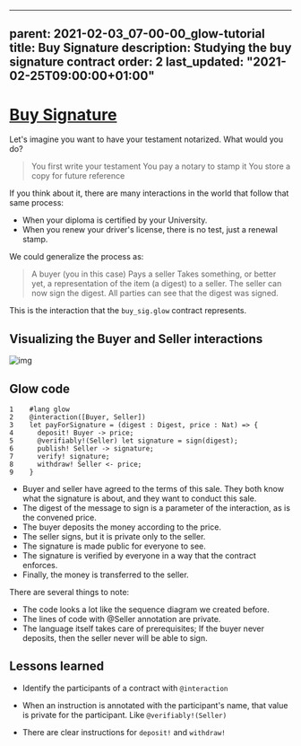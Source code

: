  ---
parent: 2021-02-03_07-00-00_glow-tutorial
title: Buy Signature
description: Studying the buy signature contract
order: 2
last_updated: "2021-02-25T09:00:00+01:00"
---

# [Buy Signature](https://gitlab.com/mukn/glow/-/raw/master/dapps/buy_sig.glow)

Let's imagine you want to have your testament notarized. What would you do?

> You first write your testament
> You pay a notary to stamp it
> You store a copy for future reference

If you think about it, there are many interactions in the world that follow that same process:

-   When your diploma is certified by your University.
-   When you renew your driver's license, there is no test, just a renewal stamp.

We could generalize the  process as:

> A buyer (you in this case)
> Pays a seller
> Takes something, or better yet, a representation of the item (a digest) to a seller.
> The seller can now sign the digest.
> All parties can see that the digest was signed.

This is the interaction that the `buy_sig.glow` contract represents.

## Visualizing the Buyer and Seller interactions

![img](https://ucarecdn.com/0d9b3724-ed89-4414-ad67-48bf0de1a94f/buy_sig.png)

## Glow code

    1    #lang glow
    2    @interaction([Buyer, Seller])
    3    let payForSignature = (digest : Digest, price : Nat) => {
    4      deposit! Buyer -> price;
    5      @verifiably!(Seller) let signature = sign(digest);
    6      publish! Seller -> signature;
    7      verify! signature;
    8      withdraw! Seller <- price;
    9    }

-  Buyer and seller have agreed to the terms of this sale. They both know what the signature is about, and they want to conduct this sale.
-  The digest of the message to sign is a parameter of the interaction, as is the convened price.
-  The buyer deposits the money according to the price.
-  The seller signs, but it is private only to the seller.
-  The signature is made public for everyone to see.
-  The signature is verified by everyone in a way that the contract enforces.
-  Finally, the money is transferred to the seller.

There are several things to note:

-  The code looks a lot like the sequence diagram we created before.
-  The lines of code with @Seller annotation are private.
-  The language itself takes care of prerequisites; If the buyer never deposits, then the seller never will be able to sign.

## Lessons learned

- Identify the participants of a contract with `@interaction`

- When an instruction is annotated with the participant's name, that value is private for the participant. Like `@verifiably!(Seller)`

- There are clear instructions for `deposit!` and `withdraw!`
